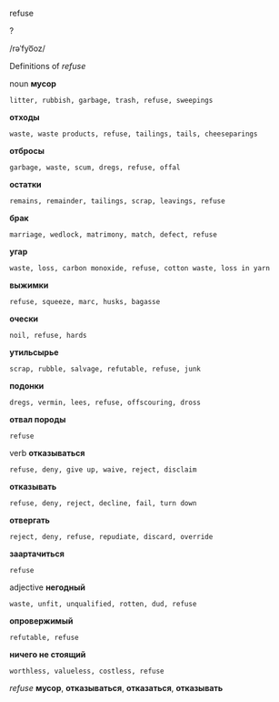 refuse

?

/rəˈfyo͞oz/

Definitions of _refuse_

noun
**мусор**

    litter, rubbish, garbage, trash, refuse, sweepings
**отходы**

    waste, waste products, refuse, tailings, tails, cheeseparings
**отбросы**

    garbage, waste, scum, dregs, refuse, offal
**остатки**

    remains, remainder, tailings, scrap, leavings, refuse
**брак**

    marriage, wedlock, matrimony, match, defect, refuse
**угар**

    waste, loss, carbon monoxide, refuse, cotton waste, loss in yarn
**выжимки**

    refuse, squeeze, marc, husks, bagasse
**очески**

    noil, refuse, hards
**утильсырье**

    scrap, rubble, salvage, refutable, refuse, junk
**подонки**

    dregs, vermin, lees, refuse, offscouring, dross
**отвал породы**

    refuse

verb
**отказываться**

    refuse, deny, give up, waive, reject, disclaim
**отказывать**

    refuse, deny, reject, decline, fail, turn down
**отвергать**

    reject, deny, refuse, repudiate, discard, override
**заартачиться**

    refuse

adjective
**негодный**

    waste, unfit, unqualified, rotten, dud, refuse
**опровержимый**

    refutable, refuse
**ничего не стоящий**

    worthless, valueless, costless, refuse

_refuse_
**мусор**, **отказываться**, **отказаться**, **отказывать**